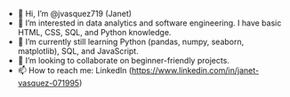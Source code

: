 - 👋 Hi, I’m @jvasquez719 (Janet)
- 👀 I’m interested in data analytics and software engineering. I have basic HTML, CSS, SQL, and Python knowledge.
- 🌱 I’m currently still learning Python (pandas, numpy, seaborn, matplotlib), SQL, and JavaScript. 
- 💞️ I’m looking to collaborate on beginner-friendly projects.
- 📫 How to reach me: LinkedIn (https://www.linkedin.com/in/janet-vasquez-071995)
<!---
jvasquez719/jvasquez719 is a ✨ special ✨ repository because its `README.md` (this file) appears on your GitHub profile.
You can click the Preview link to take a look at your changes.
--->
